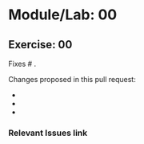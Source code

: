 # Module/Lab: 00
## Exercise: 00

Fixes # .

Changes proposed in this pull request:

-
-
-

### Relevant Issues link


